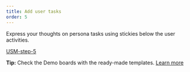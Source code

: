 ```yaml
---
title: Add user tasks
order: 5
---
```


Express your thoughts on persona tasks using stickies below the user activities.

[USM-step-5](howTo:USM-step-5)

**Tip:** Check the Demo boards with the ready-made templates. [Learn more](https://realtimeboard.com/app/dashboard/?projectId=demo-boards)

